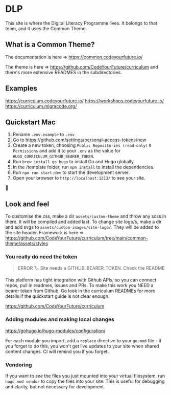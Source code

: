 # DLP

This site is where the Digital Literacy Programme lives. It belongs to that team, and it uses the Common Theme.

## What is a Common Theme?

The documentation is here => https://common.codeyourfuture.io/

The theme is here => https://github.com/CodeYourFuture/curriculum and there's more extensive READMES in the subdirectories.

## Examples

https://curriculum.codeyourfuture.io/
https://workshops.codeyourfuture.io/
https://curriculum.migracode.org/

## Quickstart Mac

1. Rename `.env.example` to `.env`
1. Go to https://github.com/settings/personal-access-tokens/new
1. Create a new token, choosing `Public Repositories (read-only)` `0 Permissions` and add it to your `.env` as the value for `HUGO_CURRICULUM_GITHUB_BEARER_TOKEN`.
1. Run `brew install go hugo` to install Go and Hugo globally
1. In the /template folder, run `npm install` to install the dependencies.
1. Run `npm run start:dev` to start the development server.
1. Open your browser to `http://localhost:1313/` to see your site.

🎉

## Look and feel

To customise the css, make a dir `assets/custom-theme` and throw any scss in there. It will be compiled and added last. To change site logo/s, make a dir and add svgs to `assets/custom-images/site-logo/`. They will be added to the site header. Framework is here => https://github.com/CodeYourFuture/curriculum/tree/main/common-theme/assets/styles

### You really do need the token

> ERROR 🏷️ Site needs a GITHUB_BEARER_TOKEN. Check the README

This platform has tight integration with Github APIs, so you can connect repos, pull in readmes, issues and PRs. To make this work you NEED a bearer token from Github. Go look in the curriculum READMEs for more details if the quickstart guide is not clear enough.

https://github.com/CodeYourFuture/curriculum

### Adding modules and making local changes

https://gohugo.io/hugo-modules/configuration/

For each module you import, add a `replace` directive to your `go.mod` file - if you forget to do this, you won't get live updates to your site when shared content changes. CI will remind you if you forget.

### Vendoring

If you want to _see_ the files you just mounted into your virtual filesystem, run `hugo mod vendor` to copy the files into your site. This is useful for debugging and clarity, but not necessary for development.
